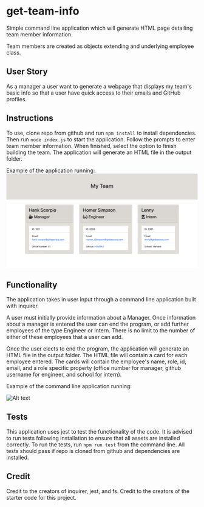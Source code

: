 # get-team-info
Simple command line application which will generate HTML page detailing team member information.

Team members are created as objects extending and underlying employee class.

## User Story

As a manager a user want to generate a webpage that displays my team's basic info so that a user have quick access to their emails and GitHub profiles.

## Instructions

To use, clone repo from github and run `npm install` to install dependencies.  Then run `node index.js` to start the application.  Follow the prompts to enter team member information.  When finished, select the option to finish building the team.  The application will generate an HTML file in the output folder.

Example of the application running:
![Alt text](Assets/resultant_html_page.png)

## Functionality
The application takes in user input through a command line application built with inquirer. 

A user must initially provide information about a Manager. Once information about a manager is entered the user can end the program, or add further employees of the type Engineer or Intern. There is no limit to the number of either of these employees that a user can add.

Once the user elects to end the program, the application will generate an HTML file in the output folder.  The HTML file will contain a card for each employee entered.  The cards will contain the employee's name, role, id, email, and a role specific property (office number for manager, github username for engineer, and school for intern).

Example of the command line application running:

![Alt text](image.png)

## Tests

This application uses jest to test the functionality of the code. It is advised to run tests following installation to ensure that all assets are installed correctly.  To run the tests, run `npm run test` from the command line. All tests should pass if repo is cloned from github and dependencies are installed.

## Credit
Credit to the creators of inquirer, jest, and fs.  Credit to the creators of the starter code for this project. 



